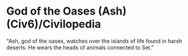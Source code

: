 # God of the Oases (Ash) (Civ6)/Civilopedia

"Ash, god of the oases, watches over the islands of life found in harsh deserts. He wears the heads of animals connected to Set."